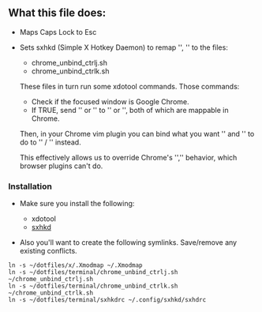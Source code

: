 ## What this file does:

- Maps Caps Lock to Esc
- Sets sxhkd (Simple X Hotkey Daemon) to remap '<C-j>', '<C-j>' to 
the files:
  - chrome_unbind_ctrlj.sh
  - chrome_unbind_ctrlk.sh

  These files in turn run some xdotool commands. Those commands:
    - Check if the focused window is Google Chrome.
    - If TRUE, send '<C-j>' or '<C-k>' to '<C-b>' or '<C-m>', both of which are mappable
      in Chrome. 
     
  Then, in your Chrome vim plugin you can bind what you want '<C-j>' and '<C-k>' to
  do to '<C-b>' / '<C-m>' instead.  
   
  This effectively allows us to override Chrome's '<C-j>','<C-k>' behavior, which
  browser plugins can't do.


### Installation

- Make sure you install the following:
  
  - xdotool
  - [sxhkd](https://github.com/baskerville/sxhkd)

- Also you'll want to create the following symlinks. Save/remove any existing
conflicts.

```
ln -s ~/dotfiles/x/.Xmodmap ~/.Xmodmap
ln -s ~/dotfiles/terminal/chrome_unbind_ctrlj.sh ~/chrome_unbind_ctrlj.sh
ln -s ~/dotfiles/terminal/chrome_unbind_ctrlk.sh ~/chrome_unbind_ctrlk.sh
ln -s ~/dotfiles/terminal/sxhkdrc ~/.config/sxhkd/sxhdrc
```


